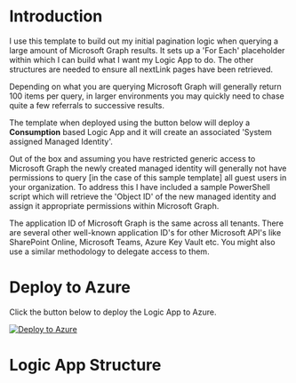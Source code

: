 # Introduction

I use this template to build out my initial pagination logic when querying a large amount of Microsoft Graph results. It sets up a 'For Each' placeholder within which I can build what I want my Logic App to do. The other structures are needed to ensure all nextLink pages have been retrieved.

Depending on what you are querying Microsoft Graph will generally return 100 items per query, in larger environments you may quickly need to chase quite a few referrals to successive results.

The template when deployed using the button below will deploy a **Consumption** based Logic App and it will create an associated 'System assigned Managed Identity'.

Out of the box and assuming you have restricted generic access to Microsoft Graph the newly created managed identity will generally not have permissions to query [in the case of this sample template] all guest users in your organization. To address this I have included a sample PowerShell script which will retrieve the 'Object ID' of the new managed identity and assign it appropriate permissions within Microsoft Graph.

The application ID of Microsoft Graph is the same across all tenants. There are several other well-known application ID's for other Microsoft API's like SharePoint Online, Microsoft Teams, Azure Key Vault etc. You might also use a similar methodology to delegate access to them.

# Deploy to Azure

Click the button below to deploy the Logic App to Azure.

[![Deploy to Azure](https://aka.ms/deploytoazurebutton)](https://portal.azure.com/#create/Microsoft.Template/uri/https%3A%2F%2Fraw.githubusercontent.com%2FUCDWraith%2Fazure_logic_apps%2Fmain%2Fdev-logic-msgraph-pagination-loop%2Ftemplate.json)

# Logic App Structure
